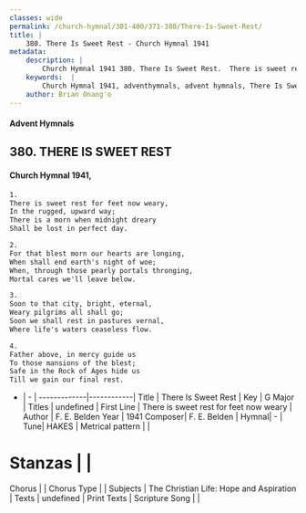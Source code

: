 ```yaml
---
classes: wide
permalink: /church-hymnal/301-400/371-380/There-Is-Sweet-Rest/
title: |
    380. There Is Sweet Rest - Church Hymnal 1941
metadata:
    description: |
        Church Hymnal 1941 380. There Is Sweet Rest.  There is sweet rest for feet now weary,  In the rugged, upward way;  There is a morn when midnight dreary  Shall be lost in perfect day. 
    keywords:  |
        Church Hymnal 1941, adventhymnals, advent hymnals, There Is Sweet Rest, There is sweet rest for feet now weary. 
    author: Brian Onang'o
---
```


#### Advent Hymnals
## 380. THERE IS SWEET REST
####  Church Hymnal 1941,

```txt
1.
There is sweet rest for feet now weary, 
In the rugged, upward way; 
There is a morn when midnight dreary 
Shall be lost in perfect day. 

2.
For that blest morn our hearts are longing, 
When shall end earth's night of woe; 
When, through those pearly portals thronging, 
Mortal cares we'll leave below. 

3.
Soon to that city, bright, eternal, 
Weary pilgrims all shall go; 
Soon we shall rest in pastures vernal, 
Where life's waters ceaseless flow. 

4.
Father above, in mercy guide us 
To those mansions of the blest; 
Safe in the Rock of Ages hide us 
Till we gain our final rest.

```

- |   -  |
-------------|------------|
Title | There Is Sweet Rest |
Key | G Major |
Titles | undefined |
First Line | There is sweet rest for feet now weary |
Author | F. E. Belden
Year | 1941
Composer| F. E. Belden |
Hymnal|  - |
Tune| HAKES |
Metrical pattern | |
# Stanzas |  |
Chorus |  |
Chorus Type |  |
Subjects | The Christian Life: Hope and Aspiration |
Texts | undefined |
Print Texts | 
Scripture Song |  |
    
